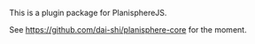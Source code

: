 This is a plugin package for PlanisphereJS.

See <https://github.com/dai-shi/planisphere-core> for the moment.
